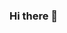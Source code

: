 ### Hi there 👋

<!--
**phucuchikun/phucuchikun** is a ✨ _special_ ✨ repository because its `README.md` (this file) appears on your GitHub profile.

Here are some ideas to get you started:

- 🔭 I’m currently working on Hanoi university of science and technology
- 🌱 I’m currently learning data science
- 👯 I’m looking to collaborate on data science, machine learning, deep learning
- 💬 Ask me about anything
- 📫 How to reach me: [Email](phu.dn180153@sis.hust.edu.vn)
- 😄 Pronouns: he/him
- ⚡ Fun fact: AI kill us...
-->
